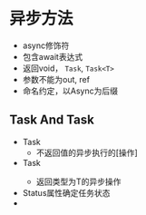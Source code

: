 # 异步方法

- async修饰符
- 包含await表达式
- 返回void， `Task`,  `Task<T>`
- 参数不能为out, ref
- 命名约定，以Async为后缀

## Task And Task<T>

- Task
  - 不返回值的异步执行的[操作]
- Task<T>
  - 返回类型为T的异步操作
- Status属性确定任务状态
- 
